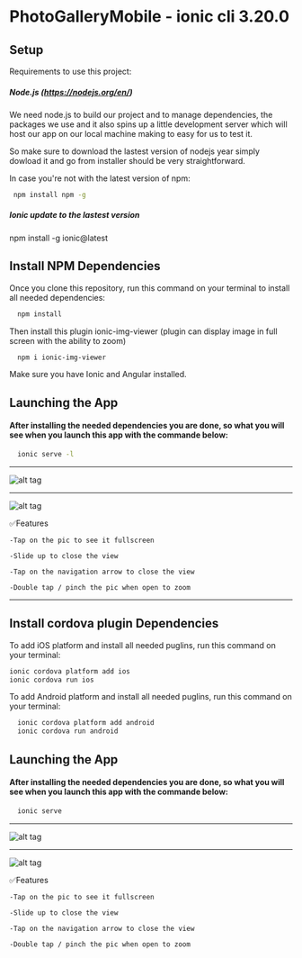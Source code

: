 # PhotoGalleryMobile - ionic cli 3.20.0

## Setup

Requirements to use this project:

##### Node.js (https://nodejs.org/en/)

We need  node.js to build our project and to manage dependencies, the packages we use and it also spins up a little development server which will host our app on our local machine making to easy for us to test it. 

So make sure to download the lastest version of nodejs year simply dowload it and go from installer should be very straightforward.

In case you're not with the latest version of npm:
```sh
 npm install npm -g  
```

##### Ionic update to the lastest version

npm install -g ionic@latest

## Install NPM Dependencies
Once you clone this repository, run this command on your terminal to install all needed dependencies:
```sh
  npm install
```

Then install this plugin ionic-img-viewer (plugin can display image in full screen with the ability to zoom)
```sh
  npm i ionic-img-viewer
```

  Make sure you have Ionic and Angular installed.
 
## Launching the App
#### After installing the needed dependencies you are done, so what you will see when you launch this app with the commande below:

```sh
  ionic serve -l 
```
__________________________________________________________________________________________________________________
![alt tag](https://raw.githubusercontent.com/jesuiselle/PhotoGalleryMobile/master/src/assets/imgs/picture1.PNG)
__________________________________________________________________________________________________________________

![alt tag](https://raw.githubusercontent.com/jesuiselle/PhotoGalleryMobile/master/src/assets/imgs/picture2.PNG)

✅Features

    -Tap on the pic to see it fullscreen

    -Slide up to close the view
    
    -Tap on the navigation arrow to close the view
    
    -Double tap / pinch the pic when open to zoom
    
__________________________________________________________________________________________________________________
## Install cordova plugin Dependencies
 
To add iOS platform and install all needed puglins, run this command on your terminal:

```sh
ionic cordova platform add ios
ionic cordova run ios
```
To add Android platform and install all needed puglins, run this command on your terminal:

```sh
  ionic cordova platform add android
  ionic cordova run android
```
## Launching the App
#### After installing the needed dependencies you are done, so what you will see when you launch this app with the commande below:

```sh
  ionic serve
```
__________________________________________________________________________________________________________________
![alt tag](https://raw.githubusercontent.com/jesuiselle/PhotoGalleryMobile/master/src/assets/imgs/picture_1.PNG)
__________________________________________________________________________________________________________________

![alt tag](https://raw.githubusercontent.com/jesuiselle/PhotoGalleryMobile/master/src/assets/imgs/picture_2.PNG)

✅Features

    -Tap on the pic to see it fullscreen

    -Slide up to close the view
    
    -Tap on the navigation arrow to close the view
    
    -Double tap / pinch the pic when open to zoom
    
